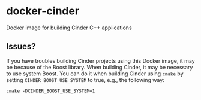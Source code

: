 # docker-cinder
Docker image for building Cinder C++ applications

## Issues?
If you have troubles building Cinder projects using this Docker image, it may be because of the Boost library.
When building Cinder, it may be necessary to use system Boost.
You can do it when building Cinder using `cmake` by setting `CINDER_BOOST_USE_SYSTEM` to true, e.g., the following way:

```
cmake -DCINDER_BOOST_USE_SYSTEM=1
```